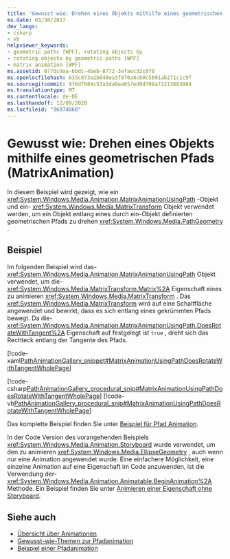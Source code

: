```yaml
---
title: 'Gewusst wie: Drehen eines Objekts mithilfe eines geometrischen Pfads (MatrixAnimation)'
ms.date: 03/30/2017
dev_langs:
- csharp
- vb
helpviewer_keywords:
- geometric paths [WPF], rotating objects by
- rotating objects by geometric paths [WPF]
- matrix animation [WPF]
ms.assetid: 877dc9aa-6bdc-4beb-8772-3efaec32c0f0
ms.openlocfilehash: 63dc873a2b840ea3f870a8c60c5691ab271c1c9f
ms.sourcegitcommit: 9f6df084c53a3da0ea657ed0d708a72213683084
ms.translationtype: MT
ms.contentlocale: de-DE
ms.lasthandoff: 12/09/2020
ms.locfileid: "96974860"
---
```

# <a name="how-to-rotate-an-object-by-using-a-geometric-path-matrix-animation"></a>Gewusst wie: Drehen eines Objekts mithilfe eines geometrischen Pfads (MatrixAnimation)
In diesem Beispiel wird gezeigt, wie ein <xref:System.Windows.Media.Animation.MatrixAnimationUsingPath> -Objekt und ein- <xref:System.Windows.Media.MatrixTransform> Objekt verwendet werden, um ein Objekt entlang eines durch ein-Objekt definierten geometrischen Pfads zu drehen <xref:System.Windows.Media.PathGeometry> .  
  
## <a name="example"></a>Beispiel  
 Im folgenden Beispiel wird das- <xref:System.Windows.Media.Animation.MatrixAnimationUsingPath> Objekt verwendet, um die- <xref:System.Windows.Media.MatrixTransform.Matrix%2A> Eigenschaft eines zu animieren <xref:System.Windows.Media.MatrixTransform> . Das <xref:System.Windows.Media.MatrixTransform> wird auf eine Schaltfläche angewendet und bewirkt, dass es sich entlang eines gekrümmten Pfads bewegt. Da die- <xref:System.Windows.Media.Animation.MatrixAnimationUsingPath.DoesRotateWithTangent%2A> Eigenschaft auf festgelegt ist `true` , dreht sich das Rechteck entlang der Tangente des Pfads.  
  
 [!code-xaml[PathAnimationGallery_snippet#MatrixAnimationUsingPathDoesRotateWithTangentWholePage](~/samples/snippets/csharp/VS_Snippets_Wpf/PathAnimationGallery_snippet/CS/matrixanimationusingpathdoesrotatewithtangentexample.xaml#matrixanimationusingpathdoesrotatewithtangentwholepage)]  
  
 [!code-csharp[PathAnimationGallery_procedural_snip#MatrixAnimationUsingPathDoesRotateWithTangentWholePage](~/samples/snippets/csharp/VS_Snippets_Wpf/PathAnimationGallery_procedural_snip/CSharp/MatrixAnimationUsingPathDoesRotateWithTangentExample.cs#matrixanimationusingpathdoesrotatewithtangentwholepage)]
 [!code-vb[PathAnimationGallery_procedural_snip#MatrixAnimationUsingPathDoesRotateWithTangentWholePage](~/samples/snippets/visualbasic/VS_Snippets_Wpf/PathAnimationGallery_procedural_snip/VisualBasic/MatrixAnimationUsingPathDoesRotateWithTangentExample.vb#matrixanimationusingpathdoesrotatewithtangentwholepage)]  
  
 Das komplette Beispiel finden Sie unter [Beispiel für Pfad Animation](https://github.com/Microsoft/WPF-Samples/tree/master/Animation/PathAnimations).  
  
 In der Code Version des vorangehenden Beispiels <xref:System.Windows.Media.Animation.Storyboard> wurde verwendet, um den zu animieren <xref:System.Windows.Media.EllipseGeometry> , auch wenn nur eine Animation angewendet wurde. Eine einfachere Möglichkeit, eine einzelne Animation auf eine Eigenschaft im Code anzuwenden, ist die Verwendung der- <xref:System.Windows.Media.Animation.Animatable.BeginAnimation%2A> Methode. Ein Beispiel finden Sie unter [Animieren einer Eigenschaft ohne Storyboard](how-to-animate-a-property-without-using-a-storyboard.md).  
  
## <a name="see-also"></a>Siehe auch

- [Übersicht über Animationen](animation-overview.md)
- [Gewusst-wie-Themen zur Pfadanimation](path-animation-how-to-topics.md)
- [Beispiel einer Pfadanimation](https://github.com/Microsoft/WPF-Samples/tree/master/Animation/PathAnimations)
